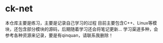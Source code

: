 # ck-net
本仓库主要是练习，主要是记录自己学习的过程
目前主要包含C++、Linux等模块，还包含部分模块的源码，后期随着学习还会将笔记更新...
学习渠道多种，会参考各种资源来记录，要是有qinquan，请联系我删除！
